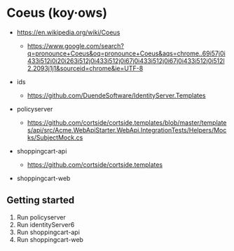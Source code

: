# Coeus (koy·ows)

* https://en.wikipedia.org/wiki/Coeus
  * https://www.google.com/search?q=pronounce+Coeus&oq=pronounce+Coeus&aqs=chrome..69i57j0i433i512j0i20i263i512j0i433i512j0i67j0i433i512j0i67j0i433i512j0i512l2.2093j1j1&sourceid=chrome&ie=UTF-8

* ids
  * https://github.com/DuendeSoftware/IdentityServer.Templates

* policyserver
  * https://github.com/cortside/cortside.templates/blob/master/templates/api/src/Acme.WebApiStarter.WebApi.IntegrationTests/Helpers/Mocks/SubjectMock.cs

* shoppingcart-api
  * https://github.com/cortside/cortside.templates

* shoppingcart-web

## Getting started
1. Run policyserver 
2. Run identityServer6
3. Run shoppingcart-api
4. Run shoppingcart-web
